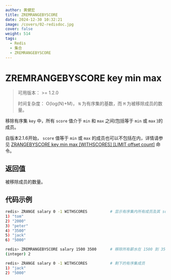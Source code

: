 ```yaml
---
author: 黄健宏
title: ZREMRANGEBYSCORE
date: 2024-12-30 10:32:21
image: /covers/02-redisdoc.jpg
cover: false
weight: 514
tags:
  - Redis
  - 集合
  - ZREMRANGEBYSCORE
---
```


# ZREMRANGEBYSCORE key min max

> 可用版本： >= 1.2.0
> 
> 时间复杂度： O(log(N)+M)， `N` 为有序集的基数，而 `M` 为被移除成员的数量。

移除有序集 `key` 中，所有 `score` 值介于 `min` 和 `max` 之间(包括等于 `min` 或 `max` )的成员。

自版本2.1.6开始， `score` 值等于 `min` 或 `max` 的成员也可以不包括在内，详情请参见 [ZRANGEBYSCORE key min max [WITHSCORES] [LIMIT offset count]](../../05-zset/08-ZRANGEBYSCORE) 命令。

## 返回值

被移除成员的数量。

## 代码示例

```bash
redis> ZRANGE salary 0 -1 WITHSCORES          # 显示有序集内所有成员及其 score 值
1) "tom"
2) "2000"
3) "peter"
4) "3500"
5) "jack"
6) "5000"

redis> ZREMRANGEBYSCORE salary 1500 3500      # 移除所有薪水在 1500 到 3500 内的员工
(integer) 2

redis> ZRANGE salary 0 -1 WITHSCORES          # 剩下的有序集成员
1) "jack"
2) "5000"
```
